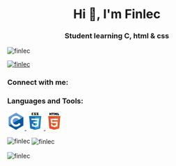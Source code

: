 <h1 align="center">Hi 👋, I'm Finlec</h1>
<h3 align="center">Student learning C, html & css</h3>

<p align="left"> <img src="https://komarev.com/ghpvc/?username=finlec&label=Profile%20views&color=0e75b6&style=flat" alt="finlec" /> </p>

<p align="left"> <a href="https://github.com/ryo-ma/github-profile-trophy"><img src="https://github-profile-trophy.vercel.app/?username=finlec" alt="finlec" /></a> </p>

<h3 align="left">Connect with me:</h3>
<p align="left">
</p>

<h3 align="left">Languages and Tools:</h3>
<p align="left"> <a href="https://www.cprogramming.com/" target="_blank" rel="noreferrer"> <img src="https://raw.githubusercontent.com/devicons/devicon/master/icons/c/c-original.svg" alt="c" width="40" height="40"/> </a> <a href="https://www.w3schools.com/css/" target="_blank" rel="noreferrer"> <img src="https://raw.githubusercontent.com/devicons/devicon/master/icons/css3/css3-original-wordmark.svg" alt="css3" width="40" height="40"/> </a> <a href="https://www.w3.org/html/" target="_blank" rel="noreferrer"> <img src="https://raw.githubusercontent.com/devicons/devicon/master/icons/html5/html5-original-wordmark.svg" alt="html5" width="40" height="40"/> </a> </p>

<p><img align="left" src="https://github-readme-stats.vercel.app/api/top-langs?username=finlec&show_icons=true&locale=en&layout=compact" alt="finlec" /></p>

<p>&nbsp;<img align="center" src="https://github-readme-stats.vercel.app/api?username=finlec&show_icons=true&locale=en" alt="finlec" /></p>

<p><img align="center" src="https://github-readme-streak-stats.herokuapp.com/?user=finlec&" alt="finlec" /></p>

